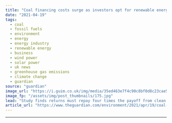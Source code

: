 ```yaml
---
title: "Coal financing costs surge as investors opt for renewable energy"
date: "2021-04-19"
tags: 
  - coal
  - fossil fuels
  - environment
  - energy
  - energy industry
  - renewable energy
  - business
  - wind power
  - solar power
  - uk news
  - greenhouse gas emissions
  - climate change
  - guardian
source: "guardian"
image_url: "https://i.guim.co.uk/img/media/35ed463e7f4c90c8bf0d8c23cae5bb0c3583796a/0_1341_4200_2520/master/4200.jpg?width=460&quality=85&auto=format&fit=max&s=e1c5945e12b2315be88e87a9d11db4dc"
image_fp: "/assets/img/post_thumbnails/175.jpg"
lead: "Study finds returns must repay four times the payoff from clean energy investment to justify escalating risk Coal financing costs have surged over the last decade as investors demand returns four times as high as the payoff required from renewable en..."
article_url: "https://www.theguardian.com/environment/2021/apr/19/coal-financing-costs-surge-as-investors-opt-for-renewable-energy"
---
```


---
